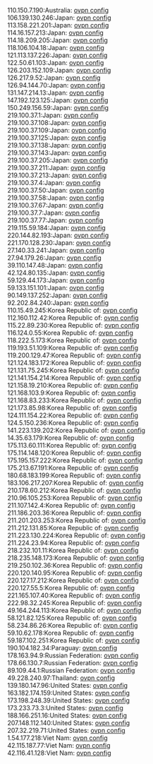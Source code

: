 110.150.7.190:Australia: [ovpn config](vpn/110_150_7_190.ovpn)  
106.139.130.246:Japan: [ovpn config](vpn/106_139_130_246.ovpn)  
113.158.221.201:Japan: [ovpn config](vpn/113_158_221_201.ovpn)  
114.16.157.213:Japan: [ovpn config](vpn/114_16_157_213.ovpn)  
114.18.209.205:Japan: [ovpn config](vpn/114_18_209_205.ovpn)  
118.106.104.18:Japan: [ovpn config](vpn/118_106_104_18.ovpn)  
121.113.137.226:Japan: [ovpn config](vpn/121_113_137_226.ovpn)  
122.50.61.103:Japan: [ovpn config](vpn/122_50_61_103.ovpn)  
126.203.152.109:Japan: [ovpn config](vpn/126_203_152_109.ovpn)  
126.217.9.52:Japan: [ovpn config](vpn/126_217_9_52.ovpn)  
126.94.144.70:Japan: [ovpn config](vpn/126_94_144_70.ovpn)  
131.147.214.13:Japan: [ovpn config](vpn/131_147_214_13.ovpn)  
147.192.123.125:Japan: [ovpn config](vpn/147_192_123_125.ovpn)  
150.249.156.59:Japan: [ovpn config](vpn/150_249_156_59.ovpn)  
219.100.37.1:Japan: [ovpn config](vpn/219_100_37_1.ovpn)  
219.100.37.108:Japan: [ovpn config](vpn/219_100_37_108.ovpn)  
219.100.37.109:Japan: [ovpn config](vpn/219_100_37_109.ovpn)  
219.100.37.125:Japan: [ovpn config](vpn/219_100_37_125.ovpn)  
219.100.37.138:Japan: [ovpn config](vpn/219_100_37_138.ovpn)  
219.100.37.143:Japan: [ovpn config](vpn/219_100_37_143.ovpn)  
219.100.37.205:Japan: [ovpn config](vpn/219_100_37_205.ovpn)  
219.100.37.211:Japan: [ovpn config](vpn/219_100_37_211.ovpn)  
219.100.37.213:Japan: [ovpn config](vpn/219_100_37_213.ovpn)  
219.100.37.4:Japan: [ovpn config](vpn/219_100_37_4.ovpn)  
219.100.37.50:Japan: [ovpn config](vpn/219_100_37_50.ovpn)  
219.100.37.58:Japan: [ovpn config](vpn/219_100_37_58.ovpn)  
219.100.37.67:Japan: [ovpn config](vpn/219_100_37_67.ovpn)  
219.100.37.7:Japan: [ovpn config](vpn/219_100_37_7.ovpn)  
219.100.37.77:Japan: [ovpn config](vpn/219_100_37_77.ovpn)  
219.115.59.184:Japan: [ovpn config](vpn/219_115_59_184.ovpn)  
220.144.82.193:Japan: [ovpn config](vpn/220_144_82_193.ovpn)  
221.170.128.230:Japan: [ovpn config](vpn/221_170_128_230.ovpn)  
27.140.33.241:Japan: [ovpn config](vpn/27_140_33_241.ovpn)  
27.94.179.26:Japan: [ovpn config](vpn/27_94_179_26.ovpn)  
39.110.147.48:Japan: [ovpn config](vpn/39_110_147_48.ovpn)  
42.124.80.135:Japan: [ovpn config](vpn/42_124_80_135.ovpn)  
59.129.44.173:Japan: [ovpn config](vpn/59_129_44_173.ovpn)  
59.133.151.101:Japan: [ovpn config](vpn/59_133_151_101.ovpn)  
90.149.137.252:Japan: [ovpn config](vpn/90_149_137_252.ovpn)  
92.202.84.240:Japan: [ovpn config](vpn/92_202_84_240.ovpn)  
110.15.49.245:Korea Republic of: [ovpn config](vpn/110_15_49_245.ovpn)  
112.160.112.42:Korea Republic of: [ovpn config](vpn/112_160_112_42.ovpn)  
115.22.89.230:Korea Republic of: [ovpn config](vpn/115_22_89_230.ovpn)  
116.124.0.55:Korea Republic of: [ovpn config](vpn/116_124_0_55.ovpn)  
118.222.5.173:Korea Republic of: [ovpn config](vpn/118_222_5_173.ovpn)  
119.193.51.109:Korea Republic of: [ovpn config](vpn/119_193_51_109.ovpn)  
119.200.129.47:Korea Republic of: [ovpn config](vpn/119_200_129_47.ovpn)  
121.124.183.172:Korea Republic of: [ovpn config](vpn/121_124_183_172.ovpn)  
121.131.75.245:Korea Republic of: [ovpn config](vpn/121_131_75_245.ovpn)  
121.141.154.214:Korea Republic of: [ovpn config](vpn/121_141_154_214.ovpn)  
121.158.19.210:Korea Republic of: [ovpn config](vpn/121_158_19_210.ovpn)  
121.168.103.9:Korea Republic of: [ovpn config](vpn/121_168_103_9.ovpn)  
121.168.83.233:Korea Republic of: [ovpn config](vpn/121_168_83_233.ovpn)  
121.173.85.98:Korea Republic of: [ovpn config](vpn/121_173_85_98.ovpn)  
124.111.154.22:Korea Republic of: [ovpn config](vpn/124_111_154_22.ovpn)  
124.5.150.236:Korea Republic of: [ovpn config](vpn/124_5_150_236.ovpn)  
141.223.139.202:Korea Republic of: [ovpn config](vpn/141_223_139_202.ovpn)  
14.35.63.179:Korea Republic of: [ovpn config](vpn/14_35_63_179.ovpn)  
175.113.60.111:Korea Republic of: [ovpn config](vpn/175_113_60_111.ovpn)  
175.114.148.120:Korea Republic of: [ovpn config](vpn/175_114_148_120.ovpn)  
175.195.157.222:Korea Republic of: [ovpn config](vpn/175_195_157_222.ovpn)  
175.213.67.191:Korea Republic of: [ovpn config](vpn/175_213_67_191.ovpn)  
180.68.183.199:Korea Republic of: [ovpn config](vpn/180_68_183_199.ovpn)  
183.106.217.207:Korea Republic of: [ovpn config](vpn/183_106_217_207.ovpn)  
210.178.60.212:Korea Republic of: [ovpn config](vpn/210_178_60_212.ovpn)  
210.96.105.253:Korea Republic of: [ovpn config](vpn/210_96_105_253.ovpn)  
211.107.142.4:Korea Republic of: [ovpn config](vpn/211_107_142_4.ovpn)  
211.186.203.36:Korea Republic of: [ovpn config](vpn/211_186_203_36.ovpn)  
211.201.203.253:Korea Republic of: [ovpn config](vpn/211_201_203_253.ovpn)  
211.212.131.85:Korea Republic of: [ovpn config](vpn/211_212_131_85.ovpn)  
211.223.130.224:Korea Republic of: [ovpn config](vpn/211_223_130_224.ovpn)  
211.224.23.94:Korea Republic of: [ovpn config](vpn/211_224_23_94.ovpn)  
218.232.101.11:Korea Republic of: [ovpn config](vpn/218_232_101_11.ovpn)  
218.235.148.173:Korea Republic of: [ovpn config](vpn/218_235_148_173.ovpn)  
219.250.102.36:Korea Republic of: [ovpn config](vpn/219_250_102_36.ovpn)  
220.120.140.95:Korea Republic of: [ovpn config](vpn/220_120_140_95.ovpn)  
220.127.17.212:Korea Republic of: [ovpn config](vpn/220_127_17_212.ovpn)  
220.127.55.5:Korea Republic of: [ovpn config](vpn/220_127_55_5.ovpn)  
221.165.107.40:Korea Republic of: [ovpn config](vpn/221_165_107_40.ovpn)  
222.98.32.245:Korea Republic of: [ovpn config](vpn/222_98_32_245.ovpn)  
49.164.244.113:Korea Republic of: [ovpn config](vpn/49_164_244_113.ovpn)  
58.121.82.125:Korea Republic of: [ovpn config](vpn/58_121_82_125.ovpn)  
58.234.86.26:Korea Republic of: [ovpn config](vpn/58_234_86_26.ovpn)  
59.10.62.178:Korea Republic of: [ovpn config](vpn/59_10_62_178.ovpn)  
59.187.102.251:Korea Republic of: [ovpn config](vpn/59_187_102_251.ovpn)  
190.104.182.34:Paraguay: [ovpn config](vpn/190_104_182_34.ovpn)  
178.163.94.9:Russian Federation: [ovpn config](vpn/178_163_94_9.ovpn)  
178.66.130.7:Russian Federation: [ovpn config](vpn/178_66_130_7.ovpn)  
89.109.44.1:Russian Federation: [ovpn config](vpn/89_109_44_1.ovpn)  
49.228.240.97:Thailand: [ovpn config](vpn/49_228_240_97.ovpn)  
139.180.147.96:United States: [ovpn config](vpn/139_180_147_96.ovpn)  
163.182.174.159:United States: [ovpn config](vpn/163_182_174_159.ovpn)  
173.198.248.39:United States: [ovpn config](vpn/173_198_248_39.ovpn)  
173.233.73.3:United States: [ovpn config](vpn/173_233_73_3.ovpn)  
188.166.251.16:United States: [ovpn config](vpn/188_166_251_16.ovpn)  
207.148.112.140:United States: [ovpn config](vpn/207_148_112_140.ovpn)  
207.32.219.71:United States: [ovpn config](vpn/207_32_219_71.ovpn)  
1.54.177.218:Viet Nam: [ovpn config](vpn/1_54_177_218.ovpn)  
42.115.187.77:Viet Nam: [ovpn config](vpn/42_115_187_77.ovpn)  
42.116.41.128:Viet Nam: [ovpn config](vpn/42_116_41_128.ovpn)  
